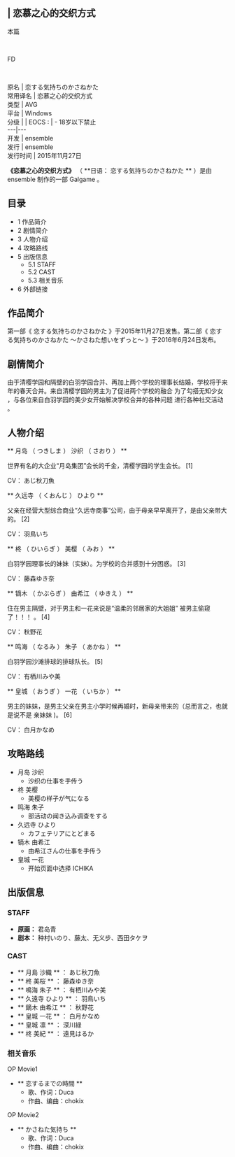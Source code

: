 |  恋慕之心的交织方式  
---  
  
本篇

</br>

FD

</br>  
  
原名  |  恋する気持ちのかさねかた   
常用译名  |  恋慕之心的交织方式   
类型  |  AVG   
平台  |  Windows   
分级  |  |  EOCS  :  |  \- 18岁以下禁止   
---|---  
开发  |  ensemble   
发行  |  ensemble   
发行时间  |  2015年11月27日   
  
**《恋慕之心的交织方式》** （ **日语： 恋する気持ちのかさねかた  ** ）是由  ensemble  制作的一部  Galgame  。

##  目录

  * 1  作品简介 
  * 2  剧情简介 
  * 3  人物介绍 
  * 4  攻略路线 
  * 5  出版信息 
    * 5.1  STAFF 
    * 5.2  CAST 
    * 5.3  相关音乐 
  * 6  外部链接 

##  作品简介

第一部《  恋する気持ちのかさねかた  》于2015年11月27日发售。第二部《  恋する気持ちのかさねかた 〜かさねた想いをずっと〜
》于2016年6月24日发布。

##  剧情简介

由于清樱学园和隔壁的白羽学园合并、再加上两个学校的理事长结婚，学校将于来年的春天合并。来自清樱学园的男主为了促进两个学校的融合  为了勾搭无知少女
，与各位来自白羽学园的美少女开始解决学校合并的各种问题  进行各种社交活动  。

##  人物介绍

** 月岛  （  つきしま  ）  沙织  （  さおり  ）  **

世界有名的大企业“月岛集团”会长的千金，清樱学园的学生会长。  [1]

CV：  あじ秋刀魚

** 久远寺  （  くおんじ  ）  ひより **

父亲在经营大型综合商业“久远寺商事”公司，由于母亲早早离开了，是由父亲带大的。  [2]

CV：  羽鳥いち

** 柊  （  ひいらぎ  ）  美樱  （  みお  ）  **

白羽学园理事长的妹妹（实妹）。为学校的合并感到十分困惑。  [3]

CV：  藤森ゆき奈

** 镝木  （  かぶらぎ  ）  由希江  （  ゆきえ  ）  **

住在男主隔壁，对于男主和一花来说是“温柔的邻居家的大姐姐”  被男主偷窥了！！！  。  [4]

CV：  秋野花

** 鸣海  （  なるみ  ）  朱子  （  あかね  ）  **

白羽学园沙滩排球的排球队长。  [5]

CV：  有栖川みや美

** 皇城  （  おうぎ  ）  一花  （  いちか  ）  **

男主的妹妹，是男主父亲在男主小学时候再婚时，新母亲带来的（总而言之，也就是说不是  亲妹妹  )。  [6]

CV：  白月かなめ

##  攻略路线

  * 月岛 沙织 
    * 沙织の仕事を手传う 
  * 柊 美樱 
    * 美樱の样子が气になる 
  * 鸣海 朱子 
    * 部活动の闻き込み调查をする 
  * 久远寺 ひより 
    * カフェテリアにとどまる 
  * 镝木 由希江 
    * 由希江さんの仕事を手传う 
  * 皇城 一花 
    * 开始页面中选择 ICHIKA 

##  出版信息

###  STAFF

  * **原画：** 君岛青 
  * **剧本：** 种村いのり、藤太、无义步、西田タケヲ 

###  CAST

  * ** 月島 沙織  ** ：  あじ秋刀魚 
  * ** 柊 美桜  ** ：  藤森ゆき奈 
  * ** 鳴海 朱子  ** ：  有栖川みや美 
  * ** 久遠寺 ひより  ** ：  羽鳥いち 
  * ** 鏑木 由希江  ** ：  秋野花 
  * ** 皇城 一花  ** ：  白月かなめ 
  * ** 皇城 凛  ** ：  深川緑 
  * ** 柊 美紀  ** ：  遠見はるか 

###  相关音乐

OP Movie1

  * ** 恋するまでの時間  **
    * 歌、作词：Duca 
    * 作曲、编曲：chokix 

OP Movie2

  * ** かさねた気持ち  **
    * 歌、作词：Duca 
    * 作曲、编曲：chokix 